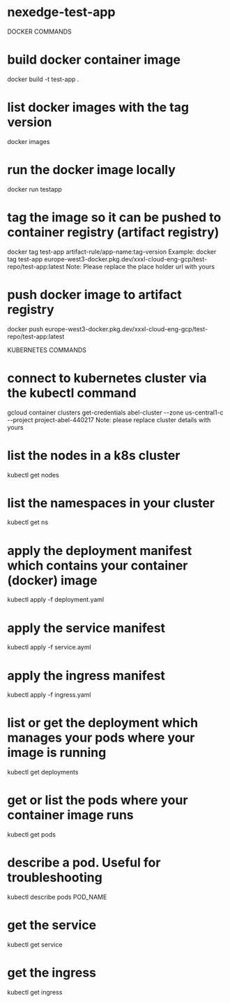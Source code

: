 # nexedge-test-app
DOCKER COMMANDS
# build docker container image
docker build -t test-app .

# list docker images with the tag version
docker images

# run the docker image locally
docker run testapp

# tag the image so it can be pushed to container registry (artifact registry)
docker tag test-app artifact-rule/app-name:tag-version
Example:
docker tag test-app europe-west3-docker.pkg.dev/xxxl-cloud-eng-gcp/test-repo/test-app:latest
Note: Please replace the place holder url with yours
# push docker image to artifact registry
docker push europe-west3-docker.pkg.dev/xxxl-cloud-eng-gcp/test-repo/test-app:latest


KUBERNETES COMMANDS
# connect to kubernetes cluster via the kubectl command
gcloud container clusters get-credentials abel-cluster --zone us-central1-c --project project-abel-440217
Note: please replace cluster details with yours

# list the nodes in a k8s cluster
kubectl get nodes

# list the namespaces in your cluster
kubectl get ns

# apply the deployment manifest which contains your container (docker) image
kubectl apply -f deployment.yaml

# apply the service manifest
kubectl apply -f service.ayml

# apply the ingress manifest
kubectl apply -f ingress.yaml

# list or get the deployment which manages your pods where your image is running
kubectl get deployments

# get or list the pods where your container image runs
kubectl get pods

# describe a pod. Useful for troubleshooting
kubectl describe pods POD_NAME 

# get the service
kubectl get service

# get the ingress
kubectl get ingress
